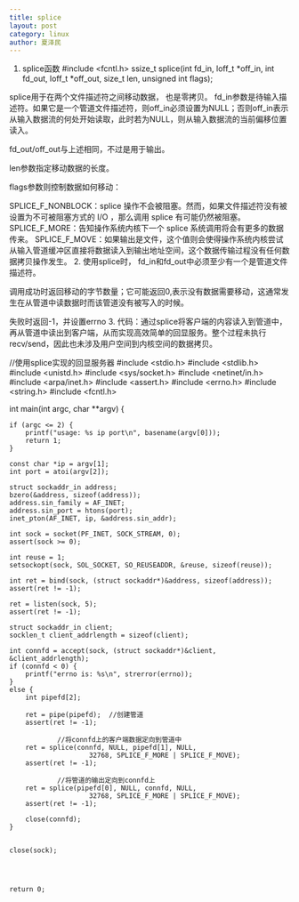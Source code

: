 ```yaml
---
title: splice
layout: post
category: linux
author: 夏泽民
---
```

1. splice函数
 #include <fcntl.h>
ssize_t splice(int fd_in, loff_t *off_in, int fd_out, loff_t *off_out, size_t len, unsigned int flags);

splice用于在两个文件描述符之间移动数据， 也是零拷贝。
fd_in参数是待输入描述符。如果它是一个管道文件描述符，则off_in必须设置为NULL；否则off_in表示从输入数据流的何处开始读取，此时若为NULL，则从输入数据流的当前偏移位置读入。

fd_out/off_out与上述相同，不过是用于输出。

len参数指定移动数据的长度。

flags参数则控制数据如何移动：

SPLICE_F_NONBLOCK：splice 操作不会被阻塞。然而，如果文件描述符没有被设置为不可被阻塞方式的 I/O ，那么调用 splice 有可能仍然被阻塞。
SPLICE_F_MORE：告知操作系统内核下一个 splice 系统调用将会有更多的数据传来。
SPLICE_F_MOVE：如果输出是文件，这个值则会使得操作系统内核尝试从输入管道缓冲区直接将数据读入到输出地址空间，这个数据传输过程没有任何数据拷贝操作发生。
2. 使用splice时， fd_in和fd_out中必须至少有一个是管道文件描述符。

调用成功时返回移动的字节数量；它可能返回0,表示没有数据需要移动，这通常发生在从管道中读数据时而该管道没有被写入的时候。

失败时返回-1，并设置errno
3. 代码：通过splice将客户端的内容读入到管道中， 再从管道中读出到客户端，从而实现高效简单的回显服务。整个过程未执行recv/send，因此也未涉及用户空间到内核空间的数据拷贝。

//使用splice实现的回显服务器
#include <stdio.h>
#include <stdlib.h>
#include <unistd.h>
#include <sys/socket.h>
#include <netinet/in.h>
#include <arpa/inet.h>
#include <assert.h>
#include <errno.h>
#include <string.h>
#include <fcntl.h>
 
 
int main(int argc, char **argv)
{
 
	if (argc <= 2) {
		printf("usage: %s ip port\n", basename(argv[0]));
		return 1;
	}
	
	const char *ip = argv[1];
	int port = atoi(argv[2]);
 
	struct sockaddr_in address;
	bzero(&address, sizeof(address));
	address.sin_family = AF_INET;
	address.sin_port = htons(port);
	inet_pton(AF_INET, ip, &address.sin_addr);
 
	int sock = socket(PF_INET, SOCK_STREAM, 0);
	assert(sock >= 0);
	
	int reuse = 1;
	setsockopt(sock, SOL_SOCKET, SO_REUSEADDR, &reuse, sizeof(reuse));
 
	int ret = bind(sock, (struct sockaddr*)&address, sizeof(address));
	assert(ret != -1);
 
	ret = listen(sock, 5);
	assert(ret != -1);
	
	struct sockaddr_in client;
	socklen_t client_addrlength = sizeof(client);
	
	int connfd = accept(sock, (struct sockaddr*)&client, &client_addrlength);
	if (connfd < 0) {
		printf("errno is: %s\n", strerror(errno));
	}
	else {
		int pipefd[2];
				
		ret = pipe(pipefd);  //创建管道
		assert(ret != -1);
		
                //将connfd上的客户端数据定向到管道中
		ret = splice(connfd, NULL, pipefd[1], NULL,
						32768, SPLICE_F_MORE | SPLICE_F_MOVE);
		assert(ret != -1);
		
                //将管道的输出定向到connfd上
		ret = splice(pipefd[0], NULL, connfd, NULL,
						32768, SPLICE_F_MORE | SPLICE_F_MOVE);
		assert(ret != -1);				
		
		close(connfd);
	}
 
	
	close(sock);
 
 
 
 
	return 0;

<!-- more -->
